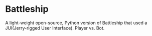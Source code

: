 # Battleship
A light-weight open-source, Python version of Battleship that used a JUI(Jerry-rigged User Interface). Player vs. Bot.

